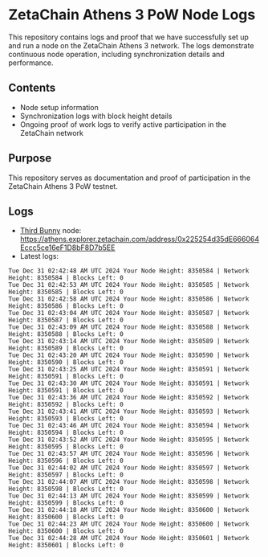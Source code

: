 # ZetaChain Athens 3 PoW Node Logs
This repository contains logs and proof that we have successfully set up and run a node on the ZetaChain Athens 3 network. The logs demonstrate continuous node operation, including synchronization details and performance.

## Contents
- Node setup information
- Synchronization logs with block height details
- Ongoing proof of work logs to verify active participation in the ZetaChain network

## Purpose
This repository serves as documentation and proof of participation in the ZetaChain Athens 3 PoW testnet.

## Logs

- [Third Bunny](https://thirdbunny.xyz/) node: https://athens.explorer.zetachain.com/address/0x225254d35dE666064Eccc5ce16eF1D8bF8D7b5EE
- Latest logs:
```
Tue Dec 31 02:42:48 AM UTC 2024 Your Node Height: 8350584 | Network Height: 8350584 | Blocks Left: 0
Tue Dec 31 02:42:53 AM UTC 2024 Your Node Height: 8350585 | Network Height: 8350585 | Blocks Left: 0
Tue Dec 31 02:42:58 AM UTC 2024 Your Node Height: 8350586 | Network Height: 8350586 | Blocks Left: 0
Tue Dec 31 02:43:04 AM UTC 2024 Your Node Height: 8350587 | Network Height: 8350587 | Blocks Left: 0
Tue Dec 31 02:43:09 AM UTC 2024 Your Node Height: 8350588 | Network Height: 8350588 | Blocks Left: 0
Tue Dec 31 02:43:14 AM UTC 2024 Your Node Height: 8350589 | Network Height: 8350589 | Blocks Left: 0
Tue Dec 31 02:43:20 AM UTC 2024 Your Node Height: 8350590 | Network Height: 8350590 | Blocks Left: 0
Tue Dec 31 02:43:25 AM UTC 2024 Your Node Height: 8350591 | Network Height: 8350591 | Blocks Left: 0
Tue Dec 31 02:43:30 AM UTC 2024 Your Node Height: 8350591 | Network Height: 8350591 | Blocks Left: 0
Tue Dec 31 02:43:36 AM UTC 2024 Your Node Height: 8350592 | Network Height: 8350592 | Blocks Left: 0
Tue Dec 31 02:43:41 AM UTC 2024 Your Node Height: 8350593 | Network Height: 8350593 | Blocks Left: 0
Tue Dec 31 02:43:46 AM UTC 2024 Your Node Height: 8350594 | Network Height: 8350594 | Blocks Left: 0
Tue Dec 31 02:43:52 AM UTC 2024 Your Node Height: 8350595 | Network Height: 8350595 | Blocks Left: 0
Tue Dec 31 02:43:57 AM UTC 2024 Your Node Height: 8350596 | Network Height: 8350596 | Blocks Left: 0
Tue Dec 31 02:44:02 AM UTC 2024 Your Node Height: 8350597 | Network Height: 8350597 | Blocks Left: 0
Tue Dec 31 02:44:07 AM UTC 2024 Your Node Height: 8350598 | Network Height: 8350598 | Blocks Left: 0
Tue Dec 31 02:44:13 AM UTC 2024 Your Node Height: 8350599 | Network Height: 8350599 | Blocks Left: 0
Tue Dec 31 02:44:18 AM UTC 2024 Your Node Height: 8350600 | Network Height: 8350600 | Blocks Left: 0
Tue Dec 31 02:44:23 AM UTC 2024 Your Node Height: 8350600 | Network Height: 8350600 | Blocks Left: 0
Tue Dec 31 02:44:28 AM UTC 2024 Your Node Height: 8350601 | Network Height: 8350601 | Blocks Left: 0
```
